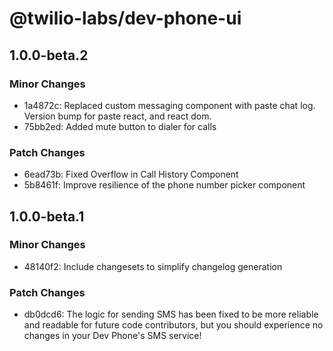 # @twilio-labs/dev-phone-ui

## 1.0.0-beta.2

### Minor Changes

- 1a4872c: Replaced custom messaging component with paste chat log. Version bump for paste react, and react dom.
- 75bb2ed: Added mute button to dialer for calls

### Patch Changes

- 6ead73b: Fixed Overflow in Call History Component
- 5b8461f: Improve resilience of the phone number picker component

## 1.0.0-beta.1

### Minor Changes

- 48140f2: Include changesets to simplify changelog generation

### Patch Changes

- db0dcd6: The logic for sending SMS has been fixed to be more reliable and readable for future code contributors, but you should experience no changes in your Dev Phone's SMS service!
